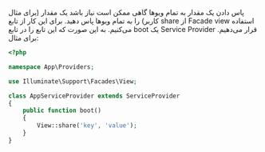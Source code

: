 
پاس دادن یک مقدار به تمام ویوها
گاهی ممکن است نیاز باشد یک مقدار (برای مثال کاربر) را به تمام ویوها پاس دهید. برای این کار از تابع share از Facade view استفاده می‌کنیم. به این صورت که این تابع را در تابع boot یک Service Provider قرار می‌دهیم. برای مثال:
```php
<?php

namespace App\Providers;

use Illuminate\Support\Facades\View;

class AppServiceProvider extends ServiceProvider
{
    public function boot()
    {
        View::share('key', 'value');
    }
}
```
